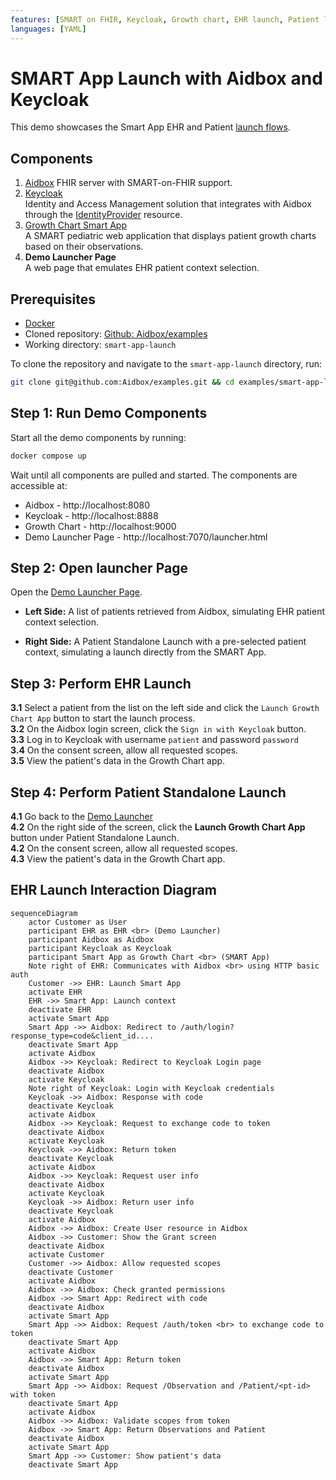 ```yaml
---
features: [SMART on FHIR, Keycloak, Growth chart, EHR launch, Patient launch]
languages: [YAML]
---
```

# SMART App Launch with Aidbox and Keycloak

This demo showcases the Smart App EHR and Patient [launch flows](https://hl7.org/fhir/smart-app-launch/app-launch.html). 

## Components

1. [Aidbox](https://docs.aidbox.app/modules/security-and-access-control/smart-on-fhir) 
    FHIR server with SMART-on-FHIR support.
2. [Keycloak](https://www.keycloak.org/)   
    Identity and Access Management solution that integrates with Aidbox through the [IdentityProvider](https://docs.aidbox.app/modules/security-and-access-control/set-up-external-identity-provider) resource.
3. [Growth Chart Smart App](https://github.com/smart-on-fhir/growth-chart-app)    
    A SMART pediatric web application that displays patient growth charts based on their observations.
4. **Demo Launcher Page**  
   A web page that emulates EHR patient context selection.

## Prerequisites

- [Docker](https://www.docker.com/)
- Cloned repository: [Github: Aidbox/examples](https://github.com/Aidbox/examples/tree/main)
- Working directory: `smart-app-launch`

To clone the repository and navigate to the `smart-app-launch` directory, run:

``` sh
git clone git@github.com:Aidbox/examples.git && cd examples/smart-app-launch 
```

## Step 1: Run Demo Components

Start all the demo components by running:

```sh
docker compose up
```

Wait until all components are pulled and started. The components are accessible at:

- Aidbox - http://localhost:8080   
- Keycloak - http://localhost:8888    
- Growth Chart - http://localhost:9000    
- Demo Launcher Page - http://localhost:7070/launcher.html


## Step 2: Open launcher Page

Open the [Demo Launcher Page](http://localhost:7070/launcher.html).

- **Left Side:** A list of patients retrieved from Aidbox, simulating EHR patient context selection.   

- **Right Side:** A Patient Standalone Launch with a pre-selected patient context, simulating a launch directly from the SMART App.

## Step 3: Perform EHR Launch

**3.1** Select a patient from the list on the left side and click the `Launch Growth Chart App` button to start the launch process.   
**3.2** On the Aidbox login screen, click the `Sign in with Keycloak` button.     
**3.3** Log in to Keycloak with username `patient` and password `password`   
**3.4** On the consent screen, allow all requested scopes.       
**3.5** View the patient's data in the Growth Chart app.   

## Step 4: Perform Patient Standalone Launch

**4.1** Go back to the [Demo Launcher](http://localhost:7070/launcher.html)   
**4.2** On the right side of the screen, click the **Launch Growth Chart App** button under Patient Standalone Launch.     
**4.2** On the consent screen, allow all requested scopes.     
**4.3** View the patient's data in the Growth Chart app.

## EHR Launch Interaction Diagram

```mermaid
sequenceDiagram
    actor Customer as User
    participant EHR as EHR <br> (Demo Launcher)
    participant Aidbox as Aidbox 
    participant Keycloak as Keycloak 
    participant Smart App as Growth Chart <br> (SMART App)
    Note right of EHR: Communicates with Aidbox <br> using HTTP basic auth
    Customer ->> EHR: Launch Smart App
    activate EHR
    EHR ->> Smart App: Launch context
    deactivate EHR
    activate Smart App
    Smart App ->> Aidbox: Redirect to /auth/login?response_type=code&client_id....
    deactivate Smart App
    activate Aidbox
    Aidbox ->> Keycloak: Redirect to Keycloak Login page 
    deactivate Aidbox
    activate Keycloak 
    Note right of Keycloak: Login with Keycloak credentials
    Keycloak ->> Aidbox: Response with code
    deactivate Keycloak
    activate Aidbox
    Aidbox ->> Keycloak: Request to exchange code to token
    deactivate Aidbox 
    activate Keycloak 
    Keycloak ->> Aidbox: Return token 
    deactivate Keycloak
    activate Aidbox
    Aidbox ->> Keycloak: Request user info
    deactivate Aidbox 
    activate Keycloak
    Keycloak ->> Aidbox: Return user info 
    deactivate Keycloak
    activate Aidbox
    Aidbox ->> Aidbox: Create User resource in Aidbox  
    Aidbox ->> Customer: Show the Grant screen 
    deactivate Aidbox 
    activate Customer
    Customer ->> Aidbox: Allow requested scopes  
    deactivate Customer
    activate Aidbox
    Aidbox ->> Aidbox: Check granted permissions
    Aidbox ->> Smart App: Redirect with code
    deactivate Aidbox 
    activate Smart App
    Smart App ->> Aidbox: Request /auth/token <br> to exchange code to token
    deactivate Smart App
    activate Aidbox
    Aidbox ->> Smart App: Return token
    deactivate Aidbox 
    activate Smart App
    Smart App ->> Aidbox: Request /Observation and /Patient/<pt-id> with token
    deactivate Smart App
    activate Aidbox
    Aidbox ->> Aidbox: Validate scopes from token
    Aidbox ->> Smart App: Return Observations and Patient
    deactivate Aidbox 
    activate Smart App
    Smart App ->> Customer: Show patient's data
    deactivate Smart App
```

